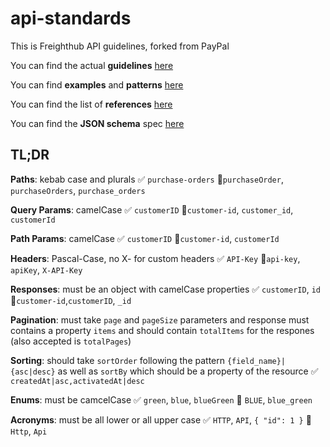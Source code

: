 # api-standards

This is Freighthub API guidelines, forked from PayPal

You can find the actual **guidelines** [here](https://github.com/freight-hub/api-standards/blob/master/api-style-guide.md)

You can find **examples** and **patterns** [here](https://github.com/freight-hub/api-standards/blob/master/patterns.md)

You can find the list of **references** [here](https://github.com/freight-hub/api-standards/blob/master/references.md)

You can find the **JSON schema** spec [here](https://github.com/freight-hub/api-standards/tree/master/v1/schema/json/draft-04)

## TL;DR

**Paths**: kebab case and plurals ✅ `purchase-orders` 🚫`purchaseOrder`, `purchaseOrders`, `purchase_orders`

**Query Params**: camelCase ✅ `customerID` 🚫`customer-id`, `customer_id`, `customerId`

**Path Params**: camelCase ✅ `customerID` 🚫`customer-id`, `customerId`

**Headers**: Pascal-Case, no X- for custom headers ✅ `API-Key` 🚫`api-key`, `apiKey`, `X-API-Key`

**Responses**: must be an object with camelCase properties ✅ `customerID`, `id` 🚫`customer-id`,`customerID`, `_id`

**Pagination**: must take `page` and `pageSize` parameters and response must contains a property `items` and should contain `totalItems` for the respones (also accepted is `totalPages`)

**Sorting**: should take `sortOrder` following the pattern `{field_name}|{asc|desc}` as well as `sortBy` which should be a property of the resource ✅ `createdAt|asc,activatedAt|desc`

**Enums**: must be camcelCase ✅ `green`, `blue`, `blueGreen` 🚫 `BLUE`, `blue_green`

**Acronyms**: must be all lower or all upper case  ✅ `HTTP`, `API`, `{ "id": 1 }` 🚫 `Http`, `Api`

